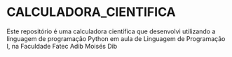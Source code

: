 # CALCULADORA_CIENTIFICA
Este repositório é uma calculadora científica que desenvolvi utilizando a linguagem de programação Python em aula de Linguagem de Programação I, na Faculdade Fatec Adib Moisés Dib
